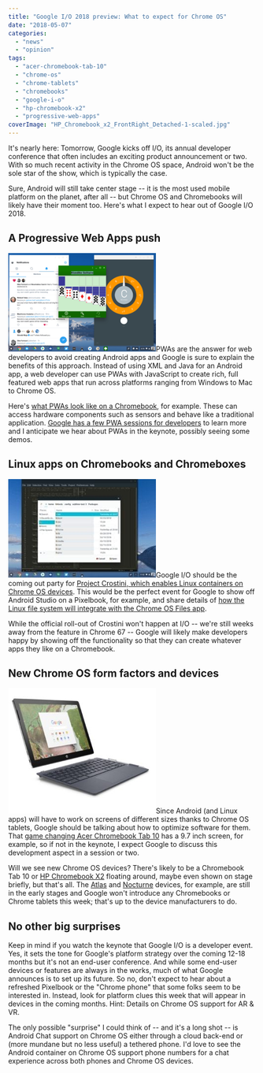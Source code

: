```yaml
---
title: "Google I/O 2018 preview: What to expect for Chrome OS"
date: "2018-05-07"
categories: 
  - "news"
  - "opinion"
tags: 
  - "acer-chromebook-tab-10"
  - "chrome-os"
  - "chrome-tablets"
  - "chromebooks"
  - "google-i-o"
  - "hp-chromebook-x2"
  - "progressive-web-apps"
coverImage: "HP_Chromebook_x2_FrontRight_Detached-1-scaled.jpg"
---
```


It's nearly here: Tomorrow, Google kicks off I/O, its annual developer conference that often includes an exciting product announcement or two. With so much recent activity in the Chrome OS space, Android won't be the sole star of the show, which is typically the case.

Sure, Android will still take center stage -- it is the most used mobile platform on the planet, after all -- but Chrome OS and Chromebooks will likely have their moment too. Here's what I expect to hear out of Google I/O 2018.

## A Progressive Web Apps push

[![](images/Progressive-Web-Apps-on-Chromebook-300x200.png)](https://www.aboutchromebooks.com/wp-content/uploads/2018/04/Progressive-Web-Apps-on-Chromebook.png)PWAs are the answer for web developers to avoid creating Android apps and Google is sure to explain the benefits of this approach. Instead of using XML and Java for an Android app, a web developer can use PWAs with JavaScript to create rich, full featured web apps that run across platforms ranging from Windows to Mac to Chrome OS.

Here's [what PWAs look like on a Chromebook,](https://www.aboutchromebooks.com/news/heres-what-progressive-web-apps-or-pwas-look-like-on-a-chromebook/) for example. These can access hardware components such as sensors and behave like a traditional application. [Google has a few PWA sessions for developers](https://events.google.com/io/schedule/?section=may-8&sid=798f812f-2568-427c-807a-14c321d67c3f) to learn more and I anticipate we hear about PWAs in the keynote, possibly seeing some demos.

## Linux apps on Chromebooks and Chromeboxes

[![Project Crostini Sublime Text installed](images/Project-Crostini-Sublime-Text-installed-300x200-1.jpg)](https://www.aboutchromebooks.com/wp-content/uploads/2018/04/Project-Crostini-Sublime-Text-installed.png)Google I/O should be the coming out party for [Project Crostini, which enables Linux containers on Chrome OS devices](https://www.aboutchromebooks.com/tag/crostini/). This would be the perfect event for Google to show off Android Studio on a Pixelbook, for example, and share details of [how the Linux file system will integrate with the Chrome OS Files app](https://www.aboutchromebooks.com/news/how-the-chrome-os-files-app-will-support-linux-files-for-project-crostini/).

While the official roll-out of Crostini won't happen at I/O -- we're still weeks away from the feature in Chrome 67 -- Google will likely make developers happy by showing off the functionality so that they can create whatever apps they like on a Chromebook.

## New Chrome OS form factors and devices

[![HP Chromebook x2 front right detached](images/HP_Chromebook_x2_FrontRight_Detached-300x255.jpg)](https://www.aboutchromebooks.com/wp-content/uploads/2018/04/HP_Chromebook_x2_FrontRight_Detached.jpg)Since Android (and Linux apps) will have to work on screens of different sizes thanks to Chrome OS tablets, Google should be talking about how to optimize software for them. That [game changing Acer Chromebook Tab 10](https://www.aboutchromebooks.com/opinion/why-chrome-tablets-will-be-a-game-changer/) has a 9.7 inch screen, for example, so if not in the keynote, I expect Google to discuss this development aspect in a session or two.

Will we see new Chrome OS devices? There's likely to be a Chromebook Tab 10 or [HP Chromebook X2](https://www.aboutchromebooks.com/news/hp-chromebook-x2-arrives-as-the-first-detachable-chromebook-tablet/) floating around, maybe even shown on stage briefly, but that's all. The [Atlas](https://www.aboutchromebooks.com/news/more-evidence-suggests-atlas-is-a-4k-detachable-chromebook-tablet/) and [Nocturne](https://www.aboutchromebooks.com/news/nocturne-to-be-a-chrome-os-detachable-with-high-res-display-and-fingerprint-reader/) devices, for example, are still in the early stages and Google won't introduce any Chromebooks or Chrome tablets this week; that's up to the device manufacturers to do.

## No other big surprises

Keep in mind if you watch the keynote that Google I/O is a developer event. Yes, it sets the tone for Google's platform strategy over the coming 12-18 months but it's not an end-user conference. And while some end-user devices or features are always in the works, much of what Google announces is to set up its future. So no, don't expect to hear about a refreshed Pixelbook or the "Chrome phone" that some folks seem to be interested in. Instead, look for platform clues this week that will appear in devices in the coming months. Hint: Details on Chrome OS support for AR & VR.

The only possible "surprise" I could think of -- and it's a long shot -- is Android Chat support on Chrome OS either through a cloud back-end or (more mundane but no less useful) a tethered phone. I'd love to see the Android container on Chrome OS support phone numbers for a chat experience across both phones and Chrome OS devices.
